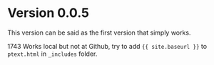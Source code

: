 # Version 0.0.5
This version can be said as the first version that simply works.



1743 Works local but not at Github, try to add ``{{ site.baseurl }}`` to ``ptext.html`` in ``_includes`` folder.

